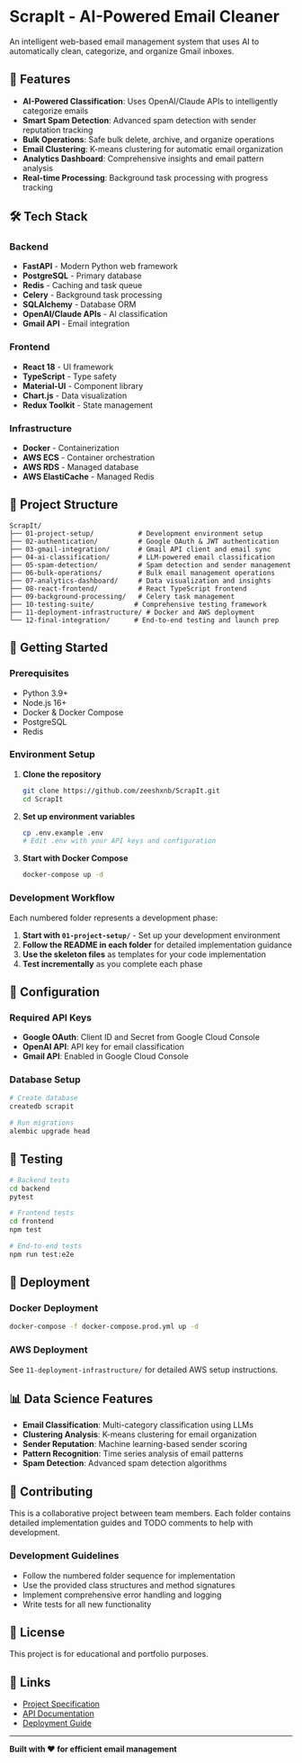 # ScrapIt - AI-Powered Email Cleaner

An intelligent web-based email management system that uses AI to automatically clean, categorize, and organize Gmail inboxes.

## 🚀 Features

- **AI-Powered Classification**: Uses OpenAI/Claude APIs to intelligently categorize emails
- **Smart Spam Detection**: Advanced spam detection with sender reputation tracking
- **Bulk Operations**: Safe bulk delete, archive, and organize operations
- **Email Clustering**: K-means clustering for automatic email organization
- **Analytics Dashboard**: Comprehensive insights and email pattern analysis
- **Real-time Processing**: Background task processing with progress tracking

## 🛠 Tech Stack

### Backend
- **FastAPI** - Modern Python web framework
- **PostgreSQL** - Primary database
- **Redis** - Caching and task queue
- **Celery** - Background task processing
- **SQLAlchemy** - Database ORM
- **OpenAI/Claude APIs** - AI classification
- **Gmail API** - Email integration

### Frontend
- **React 18** - UI framework
- **TypeScript** - Type safety
- **Material-UI** - Component library
- **Chart.js** - Data visualization
- **Redux Toolkit** - State management

### Infrastructure
- **Docker** - Containerization
- **AWS ECS** - Container orchestration
- **AWS RDS** - Managed database
- **AWS ElastiCache** - Managed Redis

## 📁 Project Structure

```
ScrapIt/
├── 01-project-setup/           # Development environment setup
├── 02-authentication/          # Google OAuth & JWT authentication
├── 03-gmail-integration/       # Gmail API client and email sync
├── 04-ai-classification/       # LLM-powered email classification
├── 05-spam-detection/          # Spam detection and sender management
├── 06-bulk-operations/         # Bulk email management operations
├── 07-analytics-dashboard/     # Data visualization and insights
├── 08-react-frontend/          # React TypeScript frontend
├── 09-background-processing/   # Celery task management
├── 10-testing-suite/          # Comprehensive testing framework
├── 11-deployment-infrastructure/ # Docker and AWS deployment
└── 12-final-integration/      # End-to-end testing and launch prep
```

## 🚦 Getting Started

### Prerequisites
- Python 3.9+
- Node.js 16+
- Docker & Docker Compose
- PostgreSQL
- Redis

### Environment Setup

1. **Clone the repository**
   ```bash
   git clone https://github.com/zeeshxnb/ScrapIt.git
   cd ScrapIt
   ```

2. **Set up environment variables**
   ```bash
   cp .env.example .env
   # Edit .env with your API keys and configuration
   ```

3. **Start with Docker Compose**
   ```bash
   docker-compose up -d
   ```

### Development Workflow

Each numbered folder represents a development phase:

1. **Start with `01-project-setup/`** - Set up your development environment
2. **Follow the README in each folder** for detailed implementation guidance
3. **Use the skeleton files** as templates for your code implementation
4. **Test incrementally** as you complete each phase

## 🔧 Configuration

### Required API Keys
- **Google OAuth**: Client ID and Secret from Google Cloud Console
- **OpenAI API**: API key for email classification
- **Gmail API**: Enabled in Google Cloud Console

### Database Setup
```bash
# Create database
createdb scrapit

# Run migrations
alembic upgrade head
```

## 🧪 Testing

```bash
# Backend tests
cd backend
pytest

# Frontend tests
cd frontend
npm test

# End-to-end tests
npm run test:e2e
```

## 🚀 Deployment

### Docker Deployment
```bash
docker-compose -f docker-compose.prod.yml up -d
```

### AWS Deployment
See `11-deployment-infrastructure/` for detailed AWS setup instructions.

## 📊 Data Science Features

- **Email Classification**: Multi-category classification using LLMs
- **Clustering Analysis**: K-means clustering for email organization
- **Sender Reputation**: Machine learning-based sender scoring
- **Pattern Recognition**: Time series analysis of email patterns
- **Spam Detection**: Advanced spam detection algorithms

## 🤝 Contributing

This is a collaborative project between team members. Each folder contains detailed implementation guides and TODO comments to help with development.

### Development Guidelines
- Follow the numbered folder sequence for implementation
- Use the provided class structures and method signatures
- Implement comprehensive error handling and logging
- Write tests for all new functionality

## 📝 License

This project is for educational and portfolio purposes.

## 🔗 Links

- [Project Specification](.kiro/specs/ai-email-cleaner/)
- [API Documentation](docs/API_DOCUMENTATION.md)
- [Deployment Guide](docs/DEPLOYMENT_GUIDE.md)

---

**Built with ❤️ for efficient email management**

